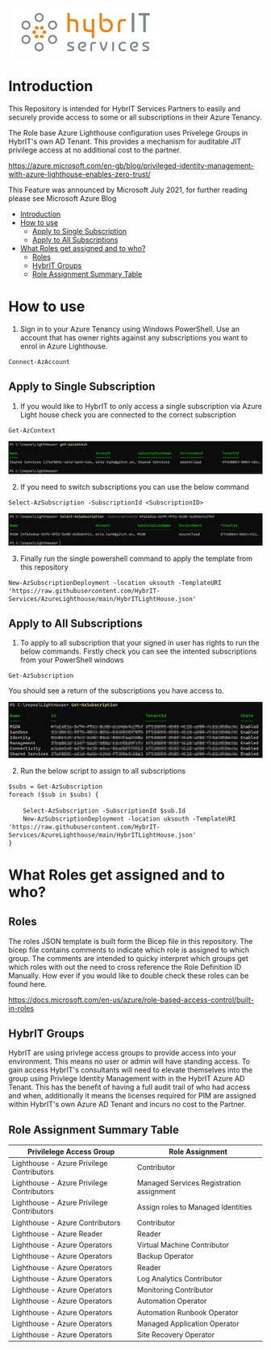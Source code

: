 ![Hybrit Logo](img/HybrITLogo.png)

# Introduction

This Repository is intended for HybrIT Services Partners to easily and securely provide access to some or all subscriptions in their Azure Tenancy.

The Role base Azure Lighthouse configuration uses Privelege Groups in HybrIT's own AD Tenant. This provides a mechanism for auditable JIT privilege access at no additional cost to the partner.

https://azure.microsoft.com/en-gb/blog/privileged-identity-management-with-azure-lighthouse-enables-zero-trust/

This Feature was announced by Microsoft July 2021, for further reading please see Microsoft Azure Blog


- [Introduction](#introduction)
- [How to use](#how-to-use)
  - [Apply to Single Subscription](#apply-to-single-subscription)
  - [Apply to All Subscriptions](#apply-to-all-subscriptions)
- [What Roles get assigned and to who?](#what-roles-get-assigned-and-to-who)
  - [Roles](#roles)
  - [HybrIT Groups](#hybrit-groups)
  - [Role Assignment Summary Table](#role-assignment-summary-table)

# How to use

1.  Sign in to your Azure Tenancy using Windows PowerShell. Use an account that has owner rights against any subscriptions you want to enrol in Azure Lighthouse.
```
Connect-AzAccount
```
## Apply to Single Subscription

1.  If you would like to HybrIT to only access a single subscription via Azure Light house check you are connected to the correct subscription

```
Get-AzContext
```
![Get-AzContext](img/get-azcontext.png)

2. If you need to switch subscriptions you can use the below command

```
Select-AzSubscription -SubscriptionId <SubscriptionID>
```

![Select-AzSubscription](img/select-azsubscription.png)

3. Finally run the single powershell command to apply the template from this repository

```
New-AzSubscriptionDeployment -location uksouth -TemplateURI 'https://raw.githubusercontent.com/HybrIT-Services/AzureLighthouse/main/HybrITLightHouse.json'
```

## Apply to All Subscriptions

1.  To apply to all subscription that your signed in user has rights to run the below commands. Firstly check you can see the intented subscriptions from your PowerShell windows

```
Get-AzSubscription
```

You should see a return of the subscriptions you have access to.

![Get-AzSubscription](img/get-azsubscription.png)

2.  Run the below script to assign to all subscriptions

```
$subs = Get-AzSubscription
foreach ($sub in $subs) {

    Select-AzSubscription -SubscriptionId $sub.Id
    New-AzSubscriptionDeployment -location uksouth -TemplateURI 'https://raw.githubusercontent.com/HybrIT-Services/AzureLighthouse/main/HybrITLightHouse.json'
}

```

# What Roles get assigned and to who?

## Roles

The roles JSON template is built form the Bicep file in this repository. The bicep file contains comments to indicate which role is assigned to which group. The comments are intended to quicky interpret which groups get which roles with out the need to cross reference the Role Definition ID Manually. How ever if you would like to double check these roles can be found here.

https://docs.microsoft.com/en-us/azure/role-based-access-control/built-in-roles

## HybrIT Groups

HybrIT are using privlege access groups to provide access into your environment. This means no user or admin will have standing access. To gain access HybrIT's consultants will need to elevate themselves into the group using Privlege Identity Management with in the HybrIT Azure AD Tenant.
This has the benefit of having a full audit trail of who had access and when, additionally it means the licenses required for PIM are assigned within HybrIT's own Azure AD Tenant and incurs no cost to the Partner.

## Role Assignment Summary Table

| Privilelege Access Group                  	| Role Assignment                          	|
|-------------------------------------------	|------------------------------------------	|
| Lighthouse - Azure Privilege Contributors 	| Contributor                              	|
| Lighthouse - Azure Privilege Contributors 	| Managed Services Registration assignment 	|
| Lighthouse - Azure Privilege Contributors 	| Assign roles to Managed Identities       	|
| Lighthouse - Azure Contributors           	| Contributor                              	|
| Lighthouse - Azure Reader                 	| Reader                                   	|
| Lighthouse - Azure Operators              	| Virtual Machine Contributor              	|
| Lighthouse - Azure Operators              	| Backup Operator                          	|
| Lighthouse - Azure Operators              	| Reader                                   	|
| Lighthouse - Azure Operators              	| Log Analytics Contributor                	|
| Lighthouse - Azure Operators              	| Monitoring Contributor                   	|
| Lighthouse - Azure Operators              	| Automation Operator                      	|
| Lighthouse - Azure Operators              	| Automation Runbook Operator              	|
| Lighthouse - Azure Operators              	| Managed Application Operator             	|
| Lighthouse - Azure Operators              	| Site Recovery Operator                   	|
